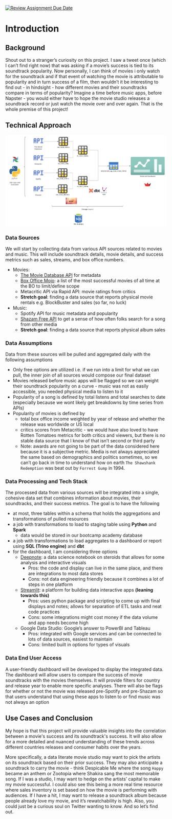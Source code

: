 [![Review Assignment Due Date](https://classroom.github.com/assets/deadline-readme-button-24ddc0f5d75046c5622901739e7c5dd533143b0c8e959d652212380cedb1ea36.svg)](https://classroom.github.com/a/1lXY_Wlg)

# Introduction

## Background

Shout out to a stranger’s curiosity on this project. I saw a tweet once (which I can’t find right now) that was asking if a movie’s success is tied to its soundtrack popularity. Now personally, I can think of movies i only watch for the soundtrack and if that event of watching the movie is attributable to popularity and in turn success of a film, then wouldn’t it be interesting to find out - in hindsight - how different movies and their soundtracks compare in terms of popularity? Imagine a time before music apps, before Napster - you would either have to hope the movie studio releases a soundtrack record or just watch the movie over and over again. That is the whole premise of this project!

## Technical Approach

![a diagram showing the flow of data from sources to destination to highlight the goal of the project](img/project_proposal_diagram.png)

### Data Sources

We will start by collecting data from various API sources related to movies and music. This will include soundtrack details, movie details, and success metrics such as sales, streams, and box office numbers.

- Movies:
    - [The Movie Database API](https://www.themoviedb.org/) for metadata
    - [Box Office Mojo](https://www.boxofficemojo.com/chart/ww_top_lifetime_gross/?ref_=bo_lnav_hm_shrt): a list of the most successful movies of all time at the BO to limit/define scope
    - Metacritic API via Rapid API: movie ratings from critics
    - **Stretch goal**: finding a data source that reports physical movie rentals e.g. BlockBuster and sales (so far, no luck)
- Music:
    - Spotify API for music metadata and popularity
    - [Shazam Free API](https://rapidapi.com/diyorbekkanal/api/shazam-api-free) to get a sense of how often folks search for a song from other media
    - **Stretch goal**: finding a data source that reports physical album sales

### Data Assumptions

Data from these sources will be pulled and aggregated daily with the following assumptions

- Only free options are utilized i.e. if we run into a limit for what we can pull, the inner join of all sources would compose our final dataset
- Movies released before music apps will be flagged so we can weight their soundtrack popularity on a curve - music was not as easily accessible, you needed physical media to listen to it
- Popularity of a song is defined by total listens and total searches to date (especially because we wont likely get breakdowns by time series from APIs)
- Popularity of movies is defined by
    - total box office income weighted by year of release and whether the release was worldwide or US local
    - critics scores from Metacritic - we would have also loved to have Rotten Tomatoes metrics for both critics and viewers, but there is no stable data source that I know of that isn’t second or third party
    - Note: awards are not going to be part of the data considered here because it is a subjective metric. Media is not always appreciated the same based on demographics and politics sometimes, so we can’t go back in time to understand how on earth `The Shawshank Redemption` was beat out by `Forrest Gump` in 1994.

### Data Processing and Tech Stack

The processed data from various sources will be integrated into a single, cohesive data set that combines information about movies, their soundtracks, and their success metrics. The goal is to have the following

- at most, three tables within a schema that holds the aggregations and transformations of pulled resources
- a job with transformations to load to staging table using **Python** and **Spark**
    - data would be stored in our bootcamp academy database
- a job with transformations to load aggregates to a dashboard or report using **SQL (Trino engine)** and **dbt**
- for the dashboard, I am considering three options
    - [Deepnote](https://deepnote.com/): a data science notebook on steroids that allows for some analysis and interactive visuals
        - Pros: the code and display can live in the same place, and there are integrations to most data stores
        - Cons: not data engineering friendly because it combines a lot of steps in one platform
    - [Streamlit](https://streamlit.io/): a platform for building data interactive apps **(leaning towards this)**
        - Pros: uses python package and scripting to come up with final displays and notes; allows for separation of ETL tasks and neat code practices
        - Cons: some integrations might cost money if the data volume and app needs become high
    - Google Data Studio: Google’s answer to PowerBI and Tableau
        - Pros: integrated with Google services and can be connected to lots of data sources, easiest to maintain
        - Cons: limited built in options for types of visuals

### Data End User Access

A user-friendly dashboard will be developed to display the integrated data. The dashboard will allow users to compare the success of movie soundtracks with the movies themselves. It will provide filters for country and release year to enable more specific analyses. There will also be flags for whether or not the movie was released pre-Spotify and pre-Shazam so that users understand that using these apps to listen to or find music was not always an option

## Use Cases and Conclusion

My hope is that this project will provide valuable insights into the correlation between a movie's success and its soundtrack's success. It will also allow for a more detailed and nuanced understanding of these trends across different countries releases and consumer habits over the years.

More specifically, a data literate movie studio may want to pick the artists on its soundtrack based on their prior success. They may also anticipate a soundtrack to carry the movie - think Despicable Me where the song `Happy` became an anthem or Zootopia where Shakira sang the most memorable song. If I was a studio, I may want to hedge on the artists’ capital to make my movie successful. I could also see this being a more real time resource where sales inventory is set based on how the movie is performing with audiences. If I have a hit, I may want to release a soundtrack album because people already love my movie, and it’s rewatchability is high. Also, you could just be a curious soul on Twitter wanting to know. And so let’s find out.
